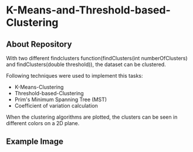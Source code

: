 # K-Means-and-Threshold-based-Clustering
## About Repository
With two different findclusters function(findClusters(int numberOfClusters) and findClusters(double threshold)), the dataset can be clustered.

Following techniques were used to implement this tasks:
- K-Means-Clustering
- Threshold-based-Clustering
- Prim's Minimum Spanning Tree (MST)
- Coefficient of variation calculation

When the clustering algorithms are plotted, the clusters can be seen in different colors on a 2D plane.

## Example Image

